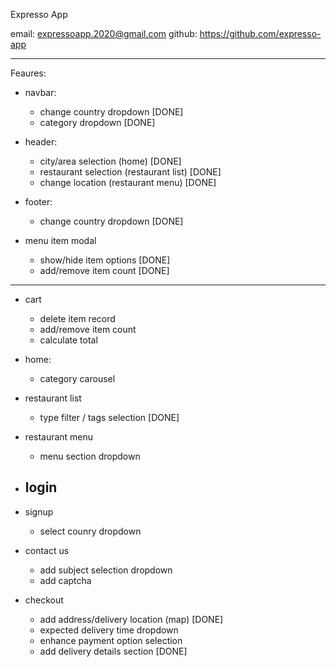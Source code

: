 Expresso App


email: expressoapp.2020@gmail.com
github: https://github.com/expresso-app

----------------------------------------------------

Feaures:

- navbar:
    - change country dropdown [DONE]
    - category dropdown [DONE]

- header:
    - city/area selection (home) [DONE]
    - restaurant selection (restaurant list) [DONE]
    - change location (restaurant menu) [DONE]

- footer:
    - change country dropdown [DONE]

- menu item modal
    - show/hide item options [DONE]
    - add/remove item count [DONE]



----------------------------------------------------------------------------------



- cart
    - delete item record
    - add/remove item count
    - calculate total


- home:
    - category carousel 

- restaurant list
    - type filter / tags selection  [DONE]

- restaurant menu
    - menu section dropdown    

- login 
    - 

- signup
    - select counry dropdown

- contact us
    - add subject selection dropdown
    - add captcha

- checkout
    - add address/delivery location (map) [DONE]
    - expected delivery time dropdown
    - enhance payment option selection 
    - add delivery details section    [DONE]



